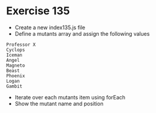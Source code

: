 # Exercise 135

* Create a new index135.js file
* Define a mutants array and assign the following values
```
Professor X
Cyclops
Iceman
Angel
Magneto
Beast
Phoenix
Logan
Gambit
```
* Iterate over each mutants item using forEach
* Show the mutant name and position